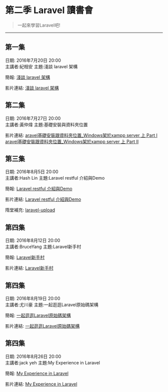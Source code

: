 
# 第二季 Laravel 讀書會
>一起來學習Laravel吧!

---

## 第一集
日期: 2016年7月20日 20:00  
主講者:紀相安
主題:淺談 laravel 架構

簡報:
[淺談 laravel 架構](https://hackmd.io/s/H1y45T2w)

影片連結:
[淺談 laravel 架構](https://www.facebook.com/polo13999/videos/10208615595541790/)

## 第二集
日期: 2016年7月27日 20:00  
主講者:黃仲煒
主題:基礎安裝與資料夾位置

影片連結:
[aravel基礎安裝跟資料夾位置_Windows架於xampp server 上 Part I](https://www.facebook.com/sktdeity/videos/10154368029131704/)
[aravel基礎安裝跟資料夾位置_Windows架於xampp server 上 Part II](https://www.facebook.com/sktdeity/videos/10154368033086704/)

## 第三集
日期: 2016年8月5日 20:00  
主講者:Hash Lin
主題:Laravel restful 介紹與Demo

簡報:
[Laravel restful 介紹與Demo](https://hackmd.io/p/SyHcq1jO#/)

影片連結:
[Laravel restful 介紹與Demo](https://www.facebook.com/liangshu.lin/videos/1409654889051736/)

隋堂補充:
[laravel-upload](https://github.com/recca0120/laravel-upload/blob/master/tests/FileApiTest.php)

## 第四集
日期: 2016年8月12日 20:00  
主講者:BruceYang
主題:Laravel新手村

簡報:
[Laravel新手村](https://hackmd.io/p/BJn90xIF#/)

影片連結:
[Laravel新手村](https://www.facebook.com/100000130527623/videos/1367999126547758/)


## 第四集
日期: 2016年8月19日 20:00  
主講者:尤川豪
主題:一起逛逛Laravel原始碼架構

簡報:
[一起逛逛Laravel原始碼架構](http://slides.com/howtomakeaturn/laravel#/)

影片連結:
[一起逛逛Laravel原始碼架構](https://www.youtube.com/watch?v=hPGzu2-xNPQ)

## 第四集
日期: 2016年8月26日 20:00  
主講者:jack yeh
主題:My Experience in Laravel

簡報:
[My Experience in Laravel](https://hackmd.io/p/BkZ_6xxc#/)

影片連結:
[My Experience in Laravel](https://www.facebook.com/polo13999/videos/10208913961560754/)

